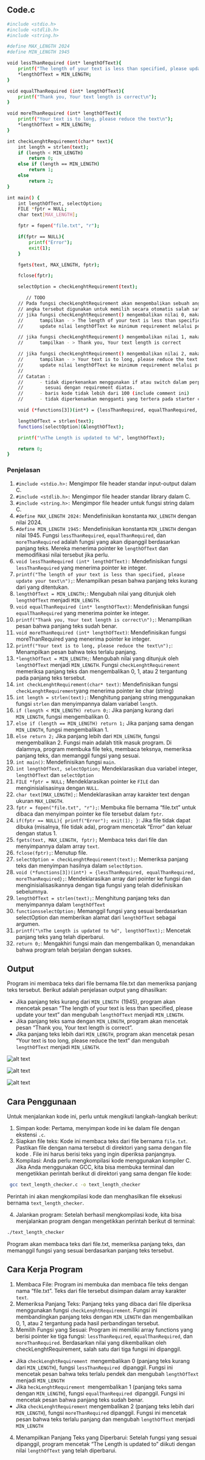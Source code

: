 ##  Code.c
```sh
#include <stdio.h>
#include <stdlib.h>
#include <string.h>

#define MAX_LENGTH 2024
#define MIN_LENGTH 1945

void lessThanRequired (int* lengthOfText){
    printf("The length of your text is less than specified, please update your text\n");
    *lengthOfText = MIN_LENGTH;
}

void equalThanRequired (int* lengthOfText){
    printf("Thank you, Your text length is correct\n");
}

void moreThanRequired (int* lengthOfText){
    printf("Your text is to long, please reduce the text\n");
    *lengthOfText = MIN_LENGTH;
}

int checkLenghtRequirement(char* text){
    int length = strlen(text);
    if (length < MIN_LENGTH)
        return 0;
    else if (length == MIN_LENGTH)
        return 1;
    else
        return 2;
}

int main() {
    int lengthOfText, selectOption;
    FILE *fptr = NULL;
    char text[MAX_LENGTH];

    fptr = fopen("file.txt", "r");

    if(fptr == NULL){
        printf("Error");
        exit(1);
    }

    fgets(text, MAX_LENGTH, fptr);

    fclose(fptr);

    selectOption = checkLenghtRequirement(text);

       // TODO
    // Pada fungsi checkLenghtRequirement akan mengembalikan sebuah angka
    // angka tersebut digunakan untuk memilih secara otomatis salah satu fungsi yang harus diisi
    // jika fungsi checkLenghtRequirement() mengembalikan nilai 0, maka
    //      tampilkan - > The length of your text is less than specified, please update your text
    //      update nilai lengthOfText ke minimum requirement melalui pointer menggunakan operasi aritmatika

    // jika fungsi checkLenghtRequirement() mengembalikan nilai 1, maka
    //      tampilkan - > Thank you, Your text length is correct

    // jika fungsi checkLenghtRequirement() mengembalikan nilai 2, maka
    //      tampilkan - > Your text is to long, please reduce the text
    //      update nilai lengthOfText ke minimum requirement melalui pointer menggunakan operasi aritmatika
    //
    // Catatan :
    //      - tidak diperkenankan menggunakan if atau switch dalam perpindahan fungsi
    //        sesuai dengan requirement diatas.
    //      - baris kode tidak lebih dari 100 (include comment ini)
    //      - tidak diperkenankan mengganti yang tertera pada starter code dalam alasan apapun

    void (*functions[3])(int*) = {lessThanRequired, equalThanRequired, moreThanRequired};

    lengthOfText = strlen(text);
    functions[selectOption](&lengthOfText);

    printf("\nThe Length is updated to %d", lengthOfText);

    return 0;
}
```

### Penjelasan

1. `#include <stdio.h>:` Mengimpor file header standar input-output dalam C.
2. `#include <stdlib.h>:` Mengimpor file header standar library dalam C.
3. `#include <string.h>:` Mengimpor file header untuk fungsi string dalam C.
4. `#define MAX_LENGTH 2024:` Mendefinisikan konstanta `MAX_LENGTH` dengan nilai 2024.
5. `#define MIN_LENGTH 1945:` Mendefinisikan konstanta `MIN_LENGTH` dengan nilai 1945.
Fungsi `lessThanRequired`, `equalThanRequired`, dan `moreThanRequired` adalah fungsi yang akan dipanggil berdasarkan panjang teks. Mereka menerima pointer ke `lengthOfText` dan memodifikasi nilai tersebut jika perlu.
6. `void lessThanRequired (int* lengthOfText):` Mendefinisikan fungsi `lessThanRequired` yang menerima pointer ke integer.
7. `printf("The length of your text is less than specified, please update your text\n");`: Menampilkan pesan bahwa panjang teks kurang dari yang ditentukan.
8. `lengthOfText = MIN_LENGTH;`: Mengubah nilai yang ditunjuk oleh `lengthOfText` menjadi `MIN_LENGTH`.
9. `void equalThanRequired (int* lengthOfText)`: Mendefinisikan fungsi `equalThanRequired` yang menerima pointer ke integer.
10. `printf("Thank you, Your text length is correct\n");`: Menampilkan pesan bahwa panjang teks sudah benar.
11. `void moreThanRequired (int* lengthOfText)`: Mendefinisikan fungsi moreThanRequired yang menerima pointer ke integer.
12. `printf("Your text is to long, please reduce the text\n");`: Menampilkan pesan bahwa teks terlalu panjang.
13. `*lengthOfText = MIN_LENGTH;`: Mengubah nilai yang ditunjuk oleh `lengthOfText` menjadi `MIN_LENGTH`.
Fungsi `checkLenghtRequirement` memeriksa panjang teks dan mengembalikan 0, 1, atau 2 tergantung pada panjang teks tersebut.
14. `int checkLenghtRequirement(char* text)`: Mendefinisikan fungsi `checkLenghtRequirement`yang menerima pointer ke char (string)
15. `int length = strlen(text);`: Menghitung panjang string menggunakan fungsi `strlen` dan menyimpannya dalam variabel `length`.
16. `if (length < MIN_LENGTH) return 0;`: Jika panjang kurang dari `MIN_LENGTH`, fungsi mengembalikan 0.
17. `else if (length == MIN_LENGTH) return 1;` Jika panjang sama dengan `MIN_LENGTH`, fungsi mengembalikan 1.
18. `else return 2;` Jika panjang lebih dari `MIN_LENGTH`, fungsi mengembalikan 2.
Fungsi main adalah titik masuk program. Di dalamnya, program membuka file teks, membaca teksnya, memeriksa panjang teks, dan memanggil fungsi yang sesuai.
19. `int main()`: Mendefinisikan fungsi `main`.
20. `int lengthOfText, selectOption;` Mendeklarasikan dua variabel integer, `lengthOfText` dan `selectOption`
21. `FILE *fptr = NULL;` Mendeklarasikan pointer ke `FILE` dan menginisialisasinya dengan `NULL`.
22. `char text[MAX_LENGTH];`: Mendeklarasikan array karakter text dengan ukuran `MAX_LENGTH`.
23. `fptr = fopen("file.txt", "r");`: Membuka file bernama “file.txt” untuk dibaca dan menyimpan pointer ke file tersebut dalam `fptr`.
24. `if(fptr == NULL){ printf("Error"); exit(1); }`: Jika file tidak dapat dibuka (misalnya, file tidak ada), program mencetak “Error” dan keluar dengan status 1.
25. `fgets(text, MAX_LENGTH, fptr);` Membaca teks dari file dan menyimpannya dalam array `text`.
26. `fclose(fptr);`: Menutup file.
27. `selectOption = checkLenghtRequirement(text);`: Memeriksa panjang teks dan menyimpan hasilnya dalam `selectOption`.
28. `void (*functions[3])(int*) = {lessThanRequired, equalThanRequired, moreThanRequired};`: Mendeklarasikan array dari pointer ke fungsi dan menginisialisasikannya dengan tiga fungsi yang telah didefinisikan sebelumnya.
29. `lengthOfText = strlen(text);`: Menghitung panjang teks dan menyimpannya dalam `lengthOfText`
30. `functionsselectOption;` Memanggil fungsi yang sesuai berdasarkan selectOption dan memberikan alamat dari `lengthOfText` sebagai argumen.
31. `printf("\nThe Length is updated to %d", lengthOfText);`: Mencetak panjang teks yang telah diperbarui.
32. `return 0;`: Mengakhiri fungsi main dan mengembalikan 0, menandakan bahwa program telah berjalan dengan sukses.

## Output

Program ini membaca teks dari file bernama file.txt dan memeriksa panjang teks tersebut. Berikut adalah penjelasan output yang dihasilkan:

- Jika panjang teks kurang dari `MIN_LENGTH `(1945), program akan mencetak pesan “The length of your text is less than specified, please update your text” dan mengubah `lengthOfText` menjadi `MIN_LENGTH`.
- Jika panjang teks sama dengan `MIN_LENGTH`, program akan mencetak pesan “Thank you, Your text length is correct”.
- Jika panjang teks lebih dari `MIN_LENGTH`, program akan mencetak pesan “Your text is too long, please reduce the text” dan mengubah `lengthOfText` menjadi `MIN_LENGTH`.

![alt text](https://github.com/idilhaq05/project/blob/main/Photo/Screenshot%202024-03-14%20085204.png?raw=true)

![alt text](https://github.com/idilhaq05/project/blob/main/Photo/Screenshot%202024-03-14%20093516.png?raw=true)

![alt text](https://github.com/idilhaq05/project/blob/main/Photo/Screenshot%202024-03-14%20095236.png?raw=true)



## Cara Penggunaan

Untuk menjalankan kode ini, perlu untuk mengikuti langkah-langkah berikut:

1. Simpan kode: Pertama,  menyimpan kode ini ke dalam file dengan ekstensi `.c`. 
2. Siapkan file teks: Kode ini membaca teks dari file bernama `file.txt`. Pastikan file dengan nama tersebut di direktori yang sama dengan file kode . File ini harus berisi teks yang ingin diperiksa panjangnya.
3. Kompilasi: Anda perlu mengkompilasi kode menggunakan kompiler C. Jika Anda menggunakan GCC, kita bisa membuka terminal dan mengetikkan perintah berikut di direktori yang sama dengan file kode:
```sh
 gcc text_length_checker.c -o text_length_checker
```

Perintah ini akan mengkompilasi kode  dan menghasilkan file eksekusi bernama `text_length_checker`.

4. Jalankan program: Setelah berhasil mengkompilasi kode, kita bisa menjalankan program dengan mengetikkan perintah berikut di terminal:
```sh
./text_length_checker
```

Program akan membaca teks dari file.txt, memeriksa panjang teks, dan memanggil fungsi yang sesuai berdasarkan panjang teks tersebut.

## Cara Kerja Program

1. Membaca File: Program ini membuka dan membaca file teks dengan nama “file.txt”. Teks dari file tersebut disimpan dalam array karakter `text`.
2. Memeriksa Panjang Teks: Panjang teks yang dibaca dari file diperiksa menggunakan fungsi `checkLenghtRequirement`. Fungsi ini membandingkan panjang teks dengan `MIN_LENGTH` dan mengembalikan 0, 1, atau 2 tergantung pada hasil perbandingan tersebut.
3. Memilih Fungsi yang Sesuai: Program ini memiliki array functions yang berisi pointer ke tiga fungsi: `lessThanRequired`, `equalThanRequired`, dan `moreThanRequired`. Berdasarkan nilai yang dikembalikan oleh checkLenghtRequirement, salah satu dari tiga fungsi ini dipanggil.
- Jika `checkLenghtRequirement `mengembalikan 0 (panjang teks kurang dari `MIN_LENGTH`), fungsi `lessThanRequired `dipanggil. Fungsi ini mencetak pesan bahwa teks terlalu pendek dan mengubah `lengthOfText` menjadi `MIN_LENGTH`
- Jika `heckLenghtRequirement `mengembalikan 1 (panjang teks sama dengan `MIN_LENGTH`), fungsi `equalThanRequired `dipanggil. Fungsi ini mencetak pesan bahwa panjang teks sudah benar.
- Jika `checkLenghtRequirement` mengembalikan 2 (panjang teks lebih dari `MIN_LENGTH`), fungsi `moreThanRequired` dipanggil. Fungsi ini mencetak pesan bahwa teks terlalu panjang dan mengubah `lengthOfText` menjadi `MIN_LENGTH`
4. Menampilkan Panjang Teks yang Diperbarui: Setelah fungsi yang sesuai dipanggil, program mencetak “The Length is updated to” diikuti dengan nilai `lengthOfText` yang telah diperbarui.
